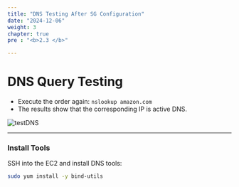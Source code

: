 ```yaml
---
title: "DNS Testing After SG Configuration"
date: "2024-12-06"
weight: 3
chapter: true
pre : "<b>2.3 </b>"

---
```


# DNS Query Testing

-  Execute the order again:
``nslookup amazon.com``
- The results show that the corresponding IP is active DNS.

![testDNS](/images/prerequisite/testDNS.png)

---

###  Install Tools

SSH into the EC2 and install DNS tools:
```bash
sudo yum install -y bind-utils
